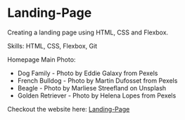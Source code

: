 # Landing-Page

Creating a landing page using HTML, CSS and Flexbox.

Skills: HTML, CSS, Flexbox, Git


Homepage Main Photo: 
* Dog Family - Photo by Eddie Galaxy from Pexels
* French Bulldog - Photo by Martin Dufosset from Pexels
* Beagle - Photo by Marliese Streefland on Unsplash
* Golden Retriever - Photo by Helena Lopes from Pexels

Checkout the website here: [Landing-Page](https://chiaration.github.io/Landing-Page/)
